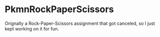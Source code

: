 # PkmnRockPaperScissors
Orignally a Rock-Paper-Scissors assignment that got canceled, so I just kept working on it for fun.
